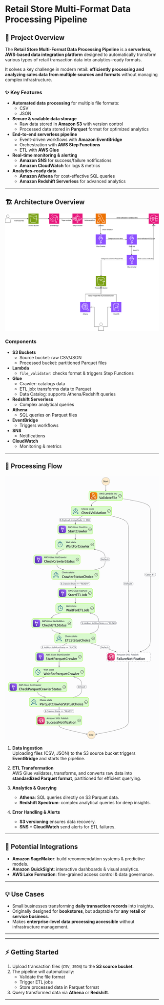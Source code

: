 # Retail Store Multi-Format Data Processing Pipeline

## 📌 Project Overview
The **Retail Store Multi-Format Data Processing Pipeline** is a **serverless, AWS-based data integration platform** designed to automatically transform various types of retail transaction data into analytics-ready formats.  

It solves a key challenge in modern retail: **efficiently processing and analyzing sales data from multiple sources and formats** without managing complex infrastructure.

### ✨ Key Features
- **Automated data processing** for multiple file formats:
  - CSV
  - JSON
- **Secure & scalable data storage**
  - Raw data stored in **Amazon S3** with version control
  - Processed data stored in **Parquet** format for optimized analytics
- **End-to-end serverless pipeline**
  - Event-driven workflows with **Amazon EventBridge**
  - Orchestration with **AWS Step Functions**
  - ETL with **AWS Glue**
- **Real-time monitoring & alerting**
  - **Amazon SNS** for success/failure notifications
  - **Amazon CloudWatch** for logs & metrics
- **Analytics-ready data**
  - **Amazon Athena** for cost-effective SQL queries
  - **Amazon Redshift Serverless** for advanced analytics

---

## 🏗️ Architecture Overview
![Project Architecture Diagram](./architecture_overview.png)
### Components
- **S3 Buckets**
  - Source bucket: raw CSV/JSON
  - Processed bucket: partitioned Parquet files
- **Lambda**
  - `file_validator`: checks format & triggers Step Functions
- **Glue**
  - Crawler: catalogs data
  - ETL job: transforms data to Parquet
  - Data Catalog: supports Athena/Redshift queries
- **Redshift Serverless**
  - Complex analytical queries
- **Athena**
  - SQL queries on Parquet files
- **EventBridge**
  - Triggers workflows
- **SNS**
  - Notifications
- **CloudWatch**
  - Monitoring & metrics

---

## 🔄 Processing Flow
![Project workflow Diagram](./step_functions_workflow.png)
1. **Data Ingestion**  
   Uploading files (CSV, JSON) to the S3 source bucket triggers **EventBridge** and starts the pipeline.  

2. **ETL Transformation**  
   AWS Glue validates, transforms, and converts raw data into **standardized Parquet format**, partitioned for efficient querying.  

3. **Analytics & Querying**  
   - **Athena**: SQL queries directly on S3 Parquet data.  
   - **Redshift Spectrum**: complex analytical queries for deep insights.  

4. **Error Handling & Alerts**  
   - **S3 versioning** ensures data recovery.  
   - **SNS + CloudWatch** send alerts for ETL failures.  

---

## 🚀 Potential Integrations
- **Amazon SageMaker**: build recommendation systems & predictive models.  
- **Amazon QuickSight**: interactive dashboards & visual analytics.  
- **AWS Lake Formation**: fine-grained access control & data governance.  

---

## 💡 Use Cases
- Small businesses transforming **daily transaction records** into insights.  
- Originally designed for **bookstores**, but adaptable for **any retail or service business**.  
- Makes **enterprise-level data processing accessible** without infrastructure management.  

---


---

## ⚡ Getting Started
1. Upload transaction files (`CSV`, `JSON`) to the **S3 source bucket**.  
2. The pipeline will automatically:
   - Validate the file format  
   - Trigger ETL jobs  
   - Store processed data in Parquet format  
3. Query transformed data via **Athena** or **Redshift**.  

---



